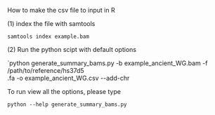 How to make the csv file to input in R

(1) index the file with samtools

`samtools index example.bam`

(2) Run the python scipt with default options

`python generate_summary_bams.py -b example_ancient_WG.bam -f /path/to/reference/hs37d5\
.fa -o example_ancient_WG.csv --add-chr


To run view all the options, please type

`python --help generate_summary_bams.py`

